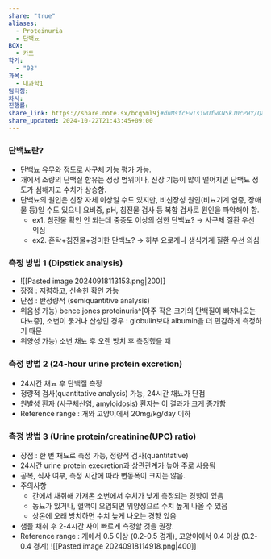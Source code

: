 ```yaml
---
share: "true"
aliases:
  - Proteinuria
  - 단백뇨
BOX:
  - 카드
학기:
  - "08"
과목:
  - 내과학1
팀티칭: 
차시: 
진행률: 
share_link: https://share.note.sx/bcq5ml9j#duMsfcFwTsiwUfwKN5kJ0cPHY/Qaw+XQykY/EDKeVpM
share_updated: 2024-10-22T21:43:45+09:00
---
```


### 단백뇨란?

- 단백뇨 유무와 정도로 사구체 기능 평가 가능.
- 개에서 소량의 단백질 함유는 정상 범위이나, 신장 기능이 많이 떨어지면 단백뇨 정도가 심해지고 수치가 상승함.
- 단백뇨의 원인은 신장 자체 이상일 수도 있지만, 비신장성 원인(비뇨기계 염증, 장애물 등)일 수도 있으니 요비중, pH, 침전물 검사 등 복합 검사로 원인을 파악해야 함.
	- ex1. 침전물 확인 안 되는데 중증도 이상의 심한 단백뇨? → 사구체 질환 우선 의심
	- ex2. 혼탁+침전물+경미한 단백뇨? → 하부 요로계나 생식기계 질환 우선 의심

### 측정 방법 1 (Dipstick analysis)

- ![[Pasted image 20240918113153.png|200]]
- 장점 : 저렴하고, 신속한 확인 가능
- 단점 : 반정량적 (semiquantitive analysis)
- 위음성 가능) bence jones proteinuria^[아주 작은 크기의 단백질이 빠져나오는 다뇨증], 소변이 묽거나 산성인 경우
  : globulin보다 albumin을 더 민감하게 측정하기 때문
- 위양성 가능) 소변 채뇨 후 오랜 방치 후 측정했을 때

### 측정 방법 2 (24-hour urine protein excretion)

- 24시간 채뇨 후 단백질 측정
- 정량적 검사(quantitative analysis) 가능, 24시간 채뇨가 단점
- 원발성 환자 (사구체신염, amyloidosis) 환자는 이 결과가 크게 증가함
- Reference range : 개와 고양이에서 20mg/kg/day 이하

### 측정 방법 3 (Urine protein/creatinine(UPC) ratio)

- 장점 : 한 번 채뇨로 측정 가능, 정량적 검사(quantitative)
- 24시간 urine protein execretion과 상관관계가 높아 주로 사용됨
- 공복, 식사 여부, 측정 시간에 따라 변동폭이 크지는 않음.
- 주의사항
	- 간에서 채취해 가져온 소변에서 수치가 낮게 측정되는 경향이 있음
	- 농뇨가 있거나, 혈액이 오염되면 위양성으로 수치 높게 나올 수 있음
	- 상온에 오래 방치하면 수치 높게 나오는 경향 있음
- 샘플 채취 후 2-4시간 사이 빠르게 측정할 것을 권장.
- Reference range : 개에서 0.5 이상 (0.2-0.5 경계), 고양이에서 0.4 이상 (0.2-0.4 경계)
![[Pasted image 20240918114918.png|400]]